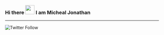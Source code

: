 ### Hi there <img src="https://raw.githubusercontent.com/MartinHeinz/MartinHeinz/master/wave.gif" width="30px"> I am Micheal Jonathan
---
<img alt="Twitter Follow" src="https://img.shields.io/twitter/follow/tallfrodo1?label=Follow%20Me&style=social">

<!--
**bigmike12/bigmike12** is a ✨ _special_ ✨ repository because its `README.md` (this file) appears on your GitHub profile.

Here are some ideas to get you started:

- 🔭 I’m currently working on ...
- 🌱 I’m currently learning ...
- 👯 I’m looking to collaborate on ...
- 🤔 I’m looking for help with ...
- 💬 Ask me about ...
- 📫 How to reach me: ...
- 😄 Pronouns: ...
- ⚡ Fun fact: ...
-->
